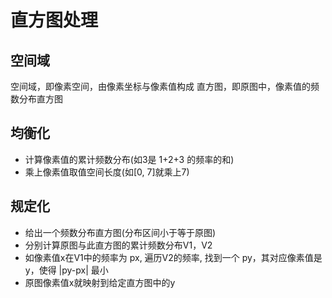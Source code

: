 # 直方图处理

## 空间域

空间域，即像素空间，由像素坐标与像素值构成
直方图，即原图中，像素值的频数分布直方图

## 均衡化

- 计算像素值的累计频数分布(如3是 1+2+3 的频率的和)
- 乘上像素值取值空间长度(如[0, 7]就乘上7)

## 规定化

- 给出一个频数分布直方图(分布区间小于等于原图)
- 分别计算原图与此直方图的累计频数分布V1，V2
- 如像素值x在V1中的频率为 px, 遍历V2的频率, 找到一个 py，其对应像素值是y，使得 |py-px| 最小
- 原图像素值x就映射到给定直方图中的y